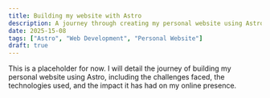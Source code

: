 ```yaml
---
title: Building my website with Astro
description: A journey through creating my personal website using Astro
date: 2025-15-08
tags: ["Astro", "Web Development", "Personal Website"]
draft: true
---
```

This is a placeholder for now. I will detail the journey of building my personal website using Astro, including the challenges faced, the technologies used, and the impact it has had on my online presence.
